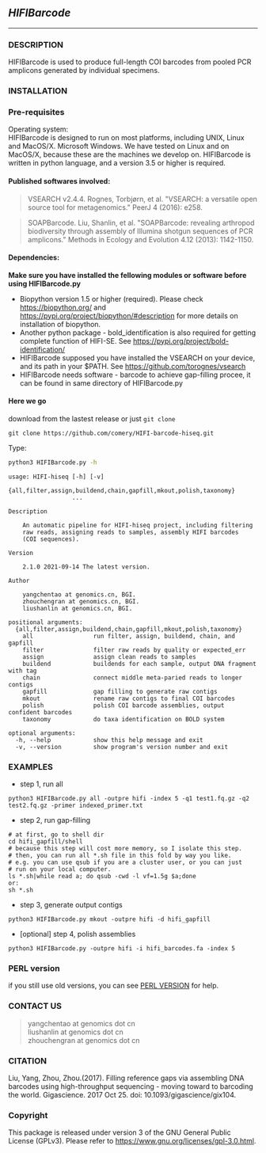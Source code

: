 ## *HIFIBarcode*
---

### DESCRIPTION
HIFIBarcode is used to produce full-length COI barcodes from pooled PCR amplicons generated by individual specimens.


### INSTALLATION

### Pre-requisites
Operating system:  
HIFIBarcode is designed to run on most platforms, including UNIX, Linux and MacOS/X. Microsoft Windows. We have tested on Linux and on MacOS/X, because these are the machines we develop on. HIFIBarcode is written in python language, and a version 3.5 or higher is required.

#### Published softwares involved:
>VSEARCH v2.4.4. Rognes, Torbjørn, et al. "VSEARCH: a versatile open source tool for metagenomics." PeerJ 4 (2016): e258.   

>SOAPBarcode. Liu, Shanlin, et al. "SOAPBarcode: revealing arthropod biodiversity through assembly of Illumina shotgun sequences of PCR amplicons." Methods in Ecology and Evolution 4.12 (2013): 1142-1150.


#### Dependencies:
<b>Make sure you have installed the fellowing modules or software before using HIFIBarcode.py</b>

- Biopython version 1.5 or higher (required). Please check https://biopython.org/ and https://pypi.org/project/biopython/#description for more details on installation of biopython.
- Another python package - bold_identification is also required for getting complete function of HIFI-SE. See https://pypi.org/project/bold-identification/
- HIFIBarcode supposed you have installed the VSEARCH on your device, and its path in your $PATH. See https://github.com/torognes/vsearch
- HIFIBarcode needs software - barcode to achieve gap-filling procee, it can be found in same directory of HIFIBarcode.py

#### Here we go
download from the lastest release or just ```git clone```

```
git clone https://github.com/comery/HIFI-barcode-hiseq.git

```

Type:

```bash
python3 HIFIBarcode.py -h

```	
```text
usage: HIFI-hiseq [-h] [-v]
                  {all,filter,assign,buildend,chain,gapfill,mkout,polish,taxonomy}
                  ...

Description

    An automatic pipeline for HIFI-hiseq project, including filtering
    raw reads, assigning reads to samples, assembly HIFI barcodes
    (COI sequences).

Version

    2.1.0 2021-09-14 The latest version.

Author

    yangchentao at genomics.cn, BGI.
    zhouchengran at genomics.cn, BGI.
    liushanlin at genomics.cn, BGI.

positional arguments:
  {all,filter,assign,buildend,chain,gapfill,mkout,polish,taxonomy}
    all                 run filter, assign, buildend, chain, and gapfill
    filter              filter raw reads by quality or expected_err
    assign              assign clean reads to samples
    buildend            buildends for each sample, output DNA fragment with tag
    chain               connect middle meta-paried reads to longer contigs
    gapfill             gap filling to generate raw contigs
    mkout               rename raw contigs to final COI barcodes
    polish              polish COI barcode assemblies, output confident barcodes
    taxonomy            do taxa identification on BOLD system

optional arguments:
  -h, --help            show this help message and exit
  -v, --version         show program's version number and exit
```



### EXAMPLES
- step 1, run all

```shell
python3 HIFIBarcode.py all -outpre hifi -index 5 -q1 test1.fq.gz -q2 test2.fq.gz -primer indexed_primer.txt
```
- step 2, run gap-filling  

```text
# at first, go to shell dir
cd hifi_gapfill/shell
# because this step will cost more memory, so I isolate this step.  
# then, you can run all *.sh file in this fold by way you like.  
# e.g. you can use qsub if you are a cluster user, or you can just  
# run on your local computer.  
ls *.sh|while read a; do qsub -cwd -l vf=1.5g $a;done
or:
sh *.sh
```

- step 3, generate output contigs  

```shell
python3 HIFIBarcode.py mkout -outpre hifi -d hifi_gapfill
```

- [optional] step 4, polish assemblies

```shell
python3 HIFIBarcode.py -outpre hifi -i hifi_barcodes.fa -index 5 
```

### PERL version
if you still use old versions, you can see [PERL VERSION](./Perl_version/PERL_Version.md) for help.

### CONTACT US

>yangchentao at genomics dot cn  
liushanlin at genomics dot cn  
zhouchengran at genomics dot cn  

### CITATION
Liu, Yang, Zhou, Zhou.(2017). Filling reference gaps via assembling DNA barcodes using high-throughput sequencing - moving toward to barcoding the world. Gigascience. 2017 Oct 25. doi: 10.1093/gigascience/gix104.


### Copyright
This package is released under version 3 of the GNU General Public License (GPLv3). Please refer to https://www.gnu.org/licenses/gpl-3.0.html.
